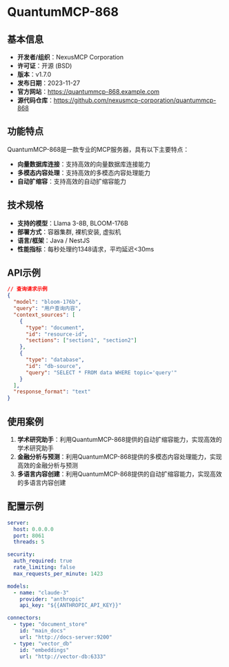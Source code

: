 # QuantumMCP-868

## 基本信息

- **开发者/组织**：NexusMCP Corporation
- **许可证**：开源 (BSD)
- **版本**：v1.7.0
- **发布日期**：2023-11-27
- **官方网站**：https://quantummcp-868.example.com
- **源代码仓库**：https://github.com/nexusmcp-corporation/quantummcp-868

## 功能特点

QuantumMCP-868是一款专业的MCP服务器，具有以下主要特点：

- **向量数据库连接**：支持高效的向量数据库连接能力
- **多模态内容处理**：支持高效的多模态内容处理能力
- **自动扩缩容**：支持高效的自动扩缩容能力


## 技术规格

- **支持的模型**：Llama 3-8B, BLOOM-176B
- **部署方式**：容器集群, 裸机安装, 虚拟机
- **语言/框架**：Java / NestJS
- **性能指标**：每秒处理约1348请求，平均延迟<30ms

## API示例

```json
// 查询请求示例
{
  "model": "bloom-176b",
  "query": "用户查询内容",
  "context_sources": [
    {
      "type": "document",
      "id": "resource-id",
      "sections": ["section1", "section2"]
    },
    {
      "type": "database",
      "id": "db-source",
      "query": "SELECT * FROM data WHERE topic='query'"
    }
  ],
  "response_format": "text"
}
```

## 使用案例

1. **学术研究助手**：利用QuantumMCP-868提供的自动扩缩容能力，实现高效的学术研究助手
2. **金融分析与预测**：利用QuantumMCP-868提供的多模态内容处理能力，实现高效的金融分析与预测
3. **多语言内容创建**：利用QuantumMCP-868提供的自动扩缩容能力，实现高效的多语言内容创建


## 配置示例

```yaml
server:
  host: 0.0.0.0
  port: 8061
  threads: 5

security:
  auth_required: true
  rate_limiting: false
  max_requests_per_minute: 1423

models:
  - name: "claude-3"
    provider: "anthropic"
    api_key: "${{ANTHROPIC_API_KEY}}"

connectors:
  - type: "document_store"
    id: "main_docs"
    url: "http://docs-server:9200"
  - type: "vector_db"
    id: "embeddings"
    url: "http://vector-db:6333"
```